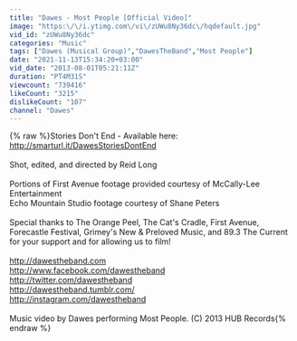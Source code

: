```yaml
---
title: "Dawes - Most People [Official Video]"
image: "https:\/\/i.ytimg.com\/vi\/zUWu8Ny36dc\/hqdefault.jpg"
vid_id: "zUWu8Ny36dc"
categories: "Music"
tags: ["Dawes (Musical Group)","DawesTheBand","Most People"]
date: "2021-11-13T15:34:20+03:00"
vid_date: "2013-08-01T05:21:11Z"
duration: "PT4M31S"
viewcount: "739416"
likeCount: "3215"
dislikeCount: "107"
channel: "Dawes"
---
```

{% raw %}Stories Don't End - Available here: <a rel="nofollow" target="blank" href="http://smarturl.it/DawesStoriesDontEnd">http://smarturl.it/DawesStoriesDontEnd</a><br /><br />Shot, edited, and directed by Reid Long<br /><br />Portions of First Avenue footage provided courtesy of McCally-Lee Entertainment <br />Echo Mountain Studio footage courtesy of Shane Peters<br /><br />Special thanks to The Orange Peel, The Cat's Cradle, First Avenue, Forecastle Festival, Grimey's New &amp; Preloved Music, and 89.3 The Current for your support and for allowing us to film!<br /><br /><a rel="nofollow" target="blank" href="http://dawestheband.com">http://dawestheband.com</a><br /><a rel="nofollow" target="blank" href="http://www.facebook.com/dawestheband">http://www.facebook.com/dawestheband</a><br /><a rel="nofollow" target="blank" href="http://twitter.com/dawestheband">http://twitter.com/dawestheband</a><br /><a rel="nofollow" target="blank" href="http://dawestheband.tumblr.com/">http://dawestheband.tumblr.com/</a><br /><a rel="nofollow" target="blank" href="http://instagram.com/dawestheband">http://instagram.com/dawestheband</a><br /><br />Music video by Dawes performing Most People. (C) 2013 HUB Records{% endraw %}
